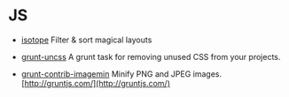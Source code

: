 # JS

* [isotope](https://github.com/metafizzy/isotope) Filter & sort magical layouts

* [grunt-uncss](https://github.com/addyosmani/grunt-uncss) A grunt task for removing unused CSS from your projects.

* [grunt-contrib-imagemin](https://github.com/gruntjs/grunt-contrib-imagemin) Minify PNG and JPEG images. 
[http://gruntjs.com/](http://gruntjs.com/)